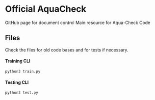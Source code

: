 # Official AquaCheck
GitHub page for document control
Main resource for Aqua-Check Code

## Files
Check the files for old code bases and for tests if necessary.


#### Training CLI
```
python3 train.py
```

#### Testing CLI

```
python3 test.py
```